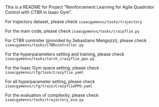 This is a README for Project "Reinforcement Learning for Agile Quadrotor Control with CTBR in Isaac Gym".

For trajectory dataset, please check  ```isaacgymenvs/tasks/trajectory```

For the main code, please check  ```isaacgymenvs/tasks/crazyflie.py```

For CTBR controller (provided by Sebastiano Mengozzi), please check  ```isaacgymenvs/tasks/CTBRcontroller.py```

For the hyperparameters setting and training, please check  ```isaacgymenvs/tasks/torch_crazyflie_ppo.py```

For the Isaac Gym space setting, please check  ```isaacgymenvs/cfg/task/Crazyflie.yaml```

For all hyperparameter setting, please check  ```isaacgymenvs/cfg/train/CrazyfliePPO.yaml```

For the evaluation of complexity, please check  ```isaacgymenvs/tasks/trajectory_eva.py```
